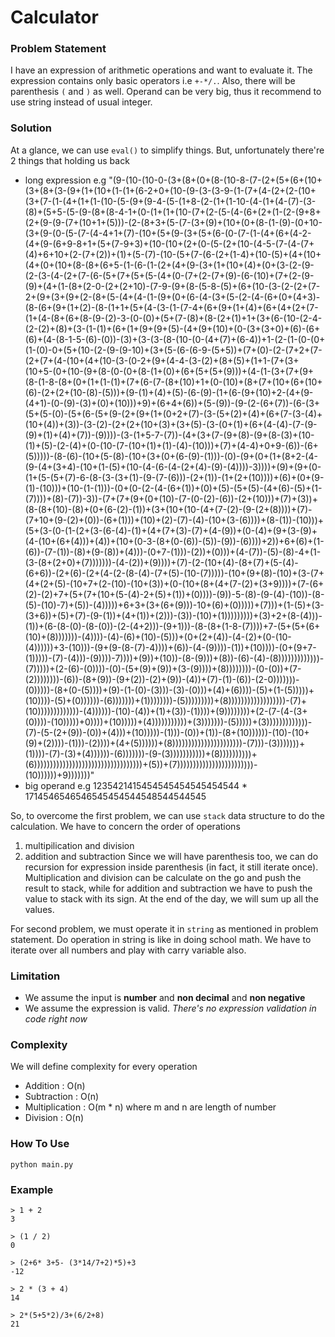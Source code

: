 # Calculator

### Problem Statement
I have an expression of arithmetic operations and want to evaluate it. The expression contains only basic operators i.e `+-*/.`. Also, there will be parenthesis `(` and `)` as well. Operand can be very big, thus it recommend to use string instead of usual integer.

### Solution
At a glance, we can use `eval()` to simplify things. But, unfortunately there're 2 things that holding us back
- long expression
e.g "(9-(10-(10-0-(3+(8+(0+(8-(10-8-(7-(2+(5+(6+(10+(3+(8+(3-(9+(1+(10+(1-(1+(6-2+0+(10-(9-(3-(3-9-(1-(7+(4-(2+(2-(10+(3+(7-(1-(4+(1+(1-(10-(5-(9+(9-4-(5-(1+8-(2-(1+(1-10-(4-(1+(4-(7)-(3-(8)+(5+5-(5-(9-(8+(8-4-1+(0-(1+(1+(10-(7+(2-(5-(4-(6+(2+(1-(2-(9+8+(2+(9-(9-(7+(10+1+(5)))-(2-(8+3+(5-(7-(3+(9)+(10+(0+(8-(1-(9)-(0+10-(3+(9-(0-(5-(7-(4-4+1+(7)-(10+(5+(9-(3+(5+(6-(0-(7-(1-(4+(6+(4-2-(4+(9-(6+9-8+1+(5+(7-9+3)+(10-(10+(2+(0-(5-(2+(10-(4-5-(7-(4-(7+(4)+6+10+(2-(7+(2))+(1)+(5-(7)-(10-(5+(7-(6-(2+(1-4)+(10-(5)+(4+(10+(4+(0+(10+(8-(8+(6+5-(1-(6-(1-(2+(4+(9-(3+(1+(10+(4)+(0+(3-(2-(9-(2-(3-(4-(2+(7-(6-(5+(7+(5+(5-(4+(0-(7+(2-(7+(9)-(6-(10)+(7+(2-(9-(9)+(4+(1-(8+(2-0-(2+(2+10)-(7-9-(9+(8-(5-8-(5)+(6+(10-(3-(2-(2+(7-2+(9+(3+(9+(2-(8+(5-(4+(4-(1-(9+(0+(6-(4-(3+(5-(2-(4-(6+(0+(4+3)-(8-(6+(9+(1+(2)-(8-(1+1+(5+(4-(3-(1-(7-4+(6+(9+(1+(4)+(6+(4+(2+(7-(1+(4-(8+(6+(8-(9-(2)-3-(0-(0)+(5+(7-(8)+(8-(2+(1)+1+(3+(6-(10-(2-4-(2-(2)+(8)+(3-(1-(1)+(6+(1+(9+(9+(5)-(4+(9+(10)+(0-(3+(3+0)+(6)-(6+(6)+(4-(8-1-5-(6)-(0))-(3)+(3-(3-(8-(10-(0-(4+(7)+(6-4))+1-(2-(1-(0-(0+(1-(0)-0+(5+(10-(2-(9-(9-10)+(3+(5-(6-(6-9-(5+5))+(7+(0)-(2-(7+2+(7-(2+(7+(4-(10+(4+(10-(3-(0-2+(9+(4-4-(3-(2)+(8+(5)+(1+1-(7+(3+(10+5-(0+(10-(9+(8-(0-(0+(8-(1+(0)+(6+(5+(5+(9)))+(4-(1-(3+(7+(9+(8-(1-8-(8+(0+(1+(1-(1)+(7+(6-(7-(8+(10)+1+(0-(10)+(8+(7+(10+(6+(10+(6)-(2+(2+(10-(8)-(5)))+(9-(1)+(4)+(5)-(6-(9)-(1+(6-(9+(10)+2-(4+(9-(4+1)-(0-(9)-(3)+(0)+(10)))+9)+(6+4+(6))+(5-(9))-(9-(2-(6+(7))-(6-(3+(5+(5-(0)-(5+(6-(5+(9-(2+(9+(1+(0+2+(7)-(3-(5+(2)+(4)+(6+(7-(3-(4)+(10+(4))+(3))-(3-(2)-(2+(2+(10+(3)+(3+(5)-(3-(0+(1)+(6+(4-(4)-(7-(9-(9)+(1)+(4)+(7))-(9))))-(3-(1+5-7-(7))-(4+(3+(7-(9+(8)-(9+(8-(3)+(10-(1)+(5)-(2-(4)+(0-(10-(7-(10+(1)+(1)-(4)-(10)))+(7)+(4-4)+0+9-(6))-(6+(5)))))-(8-(6)-(10+(5-(8)-(10+(3+(0+(6-(9)-(1)))-(0)-(9+(0+(1+(8+2-(4-(9-(4+(3+4)-(10+(1-(5)+(10-(4-(6-(4-(2+(4)-(9)-(4))))-3))))+(9)+(9+(0-(1+(5-(5+(7)-6-(8-(3-(3+(1)-(9-(7-(6)))-(2+(1))-(1+(2+(10))))+(6)+(0+(9-(1)-(10)))+(10-(1-(1)))-(0+(0-(2-(4-(6+(1))+(0)+(5)-(5+(5)-(4+(6)-(5)+(1-(7))))+(8)-(7))-3))-(7+(7+(9+(0+(10)-(7-(0-(2)-(6))-(2+(10)))+(7)+(3))+(8-(8+(10)-(8)+(0+(6-(2)-(1))+(3+(10+(10-(4+(7-(2)-(9-(2+(8))))+(7)-(7+10+(9-(2)+(0))-(6+(1)))+(10)+(2)-(7)-(4)-(10+(3-(6))))+(8-(1))-(10)))+(5+(3-(0-(1-(2+(3-(6-(4)-(1)+(4+(7+(3)-(7)+(4-(9))+(0-(4)+(9+(3-(9)+(4-(10+(6+(4)))+(4))+(10+(0-3-(8+(0-(6))-(5))-(9))-(6))))+2))+6+(6)+(1-(6))-(7-(1))-(8)+(9-(8))+(4)))-(0+7-(1)))-(2))+(0)))+(4-(7))-(5)-(8)-4+(1-(3-(8+(2+0)+(7)))))))-(4-(2))+(9))))+(7)-(2-(10+(4)-(8+(7)+(5-(4)-(6+6))-(2+(6)-(2+(4-(2-(8-(4)-(7+(5)-(10-(7)))))-(10+(9+(8)-(10)+(3-(7+(4+(2+(5)-(10+7+(2-(10)-(10+(3))+(0-(10+(8+(4+(7-(2)+(3+9))))+(7-(6+(2)-(2)+7+(5+(7+(10+(5-(4)-2+(5)+(1))+(0))))-(9))-5-(8)-(9-(4)-(10))-(8-(5)-(10)-7)+(5))-(4)))))+6+3+(3+(6+(9)))-10+(6)+(0)))))+(7)))+(1-(5)+(3-(3+6))+(5)+(7)-(9-(1))+(4+(1))+(2)))-(3))-(10)+(1)))))))))+(3)+2+(8-(4)))-(1))+(6-(8-(0)-(8-(0))-(2-(4+2)))-(9+1)))-(8-(8+(1-8-(7))))+7-(5+(5+(6+(10)+(8)))))))-(4))))-(4)-(6)+(10)-(5)))+(0+(2+(4))-(4-(2)+(0-(10-(4))))))+3-(10)))-(9+(9-(8-(7)-4))))+(6))-(4-(9))))-(1))+(10))))-(0+(9+7-(1)))))-(7)-(4)))-(9))))-7))))+(9))+(10))-(8-(9)))+(8))-(6)-(4)-(8)))))))))))))-(7)))))+(2-(6)-(0))))-(0)-(5+(9)+(9))+(3-(9))))+(8))))))))-(0-(0))+(7-(2))))))))-(6))-(8+(9))-(9+(2))-(2)+(9))-(4))+(7)-(1)-(6))-(2-0)))))))-(0)))))-(8+(0-(5))))+(9)-(1-(0)-(3)))-(3)-(0)))+(4)+(6))))-(5)+(1-(5)))))+(10))))-(5)+(0))))))-(6)))))))+(1))))))))-(5)))))))))+(8))))))))))))))))))-(7)+(10)))))))))))))-(4))))))-(10)-(4))+(1)+(3))-(1))))+(9))))))))+(2-(7-(4-(3+(0))))-(10)))))+0))))+(10)))))+(4)))))))))))+(3)))))))-(5)))))+(3)))))))))))))-(7)-(5-(2+(9))-(0))+(4)))+(10)))))-(1)))-(0))+(1))-(8+(10))))))-(10)-(10+(9)+(2))))-(1)))-(2))))+(4+(5))))))+(8))))))))))))))))))))))-(7)))-(3)))))))+(1))))-(7)-(3)+(4))))))-(6)))))))-(9-(3)))))))))))+(8))))))))))+(6))))))))))))))))))))))))))))))))))+(5))+(7))))))))))))))))))))))))-(10))))))+9)))))))"
- big operand
  e.g 1235421415454545454545454544 * 1714546546546545454544548544544545

So, to overcome the first problem, we can use `stack` data structure to do the calculation. We have to concern the order of operations
1. multipilication and division
2. addition and subtraction
Since we will have parenthesis too, we can do recursion for expression inside parenthesis (in fact, it still iterate once). Multiplication and division can be calculate on the go and push the result to stack, while for addition and subtraction we have to push the value to stack with its sign. At the end of the day, we will sum up all the values.

For second problem, we must operate it in `string` as mentioned in problem statement. Do operation in string is like in doing school math. We have to iterate over all numbers and play with carry variable also.

### Limitation
- We assume the input is **number** and **non decimal** and **non negative**
- We assume the expression is valid. *There's no expression validation in code right now*

### Complexity
We will define complexity for every operation
- Addition : O(n)
- Subtraction : O(n)
- Multiplication : O(m * n) where m and n are length of number
- Division : O(n)

### How To Use
```
python main.py
```

### Example
```
> 1 + 2 
3

> (1 / 2)
0

> (2+6* 3+5- (3*14/7+2)*5)+3
-12

> 2 * (3 + 4)
14

> 2*(5+5*2)/3+(6/2+8)
21
```